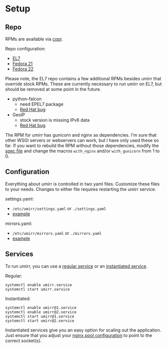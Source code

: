 # Setup

## Repo

RPMs are available via [copr](https://copr.fedoraproject.org/coprs/carlwgeorge/umirr/).

Repo configuration:
* [EL7](https://copr.fedoraproject.org/coprs/carlwgeorge/umirr/repo/epel-7/carlwgeorge-umirr-epel-7.repo)
* [Fedora 21](https://copr.fedoraproject.org/coprs/carlwgeorge/umirr/repo/fedora-21/carlwgeorge-umirr-fedora-21.repo)
* [Fedora 22](https://copr.fedoraproject.org/coprs/carlwgeorge/umirr/repo/fedora-22/carlwgeorge-umirr-fedora-22.repo)

Please note, the EL7 repo contains a few additional RPMs besides umirr that override stock RPMs.  These are currently necessary to run umirr on EL7, but should be removed at some point in the future.

* python-falcon
    * need EPEL7 package
    * [Red Hat bug](https://bugzilla.redhat.com/show_bug.cgi?id=1158971)
* GeoIP
    * stock version is missing IPv6 data
    * [Red Hat bug](https://bugzilla.redhat.com/show_bug.cgi?id=1201857)

The RPM for umirr has gunicorn and nginx as dependencies.  I'm sure that other WSGI servers or webservers can work, but I have only used these so far.  If you want to rebuild the RPM without those dependencies, modify the [spec file](contrib/umirr.spec) and change the macros `with_nginx` and/or `with_gunicorn` from 1 to 0.

## Configuration

Everything about umirr is controlled in two yaml files.  Customize these files to your needs.  Changes to either file requires restarting the umirr service.

settings.yaml:
* `/etc/umirr/settings.yaml` or `./settings.yaml`
* [example](example-configs/settings.yaml)

mirrors.yaml:
* `/etc/umirr/mirrors.yaml` or `./mirrors.yaml`
* [example](example-configs/mirrors.yaml)

## Services

To run umirr, you can use a [regular service](http://www.freedesktop.org/software/systemd/man/systemd.service.html) or an [instantiated service](http://0pointer.de/blog/projects/instances.html).

Regular:
```
systemctl enable umirr.service
systemctl start umirr.service
```

Instantiated:
```
systemctl enable umirr@1.service
systemctl enable umirr@2.service
systemctl start umirr@1.service
systemctl start umirr@2.service
```

Instantiated services give you an easy option for scaling out the application.  Just ensure that you adjust your [nginx pool configuration](contrib/umirr.nginx#L9-L16) to point to the correct socket(s).
